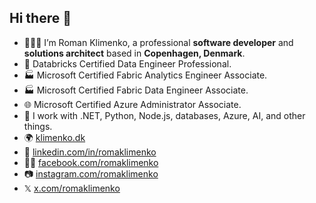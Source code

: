 ## Hi there 👋

- 👨🏻‍💻 I’m Roman Klimenko, a professional **software developer** and **solutions architect** based in **Copenhagen, Denmark**.
- 🧱 Databricks Certified Data Engineer Professional.
- 🏭 Microsoft Certified Fabric Analytics Engineer Associate.
- 🏭 Microsoft Certified Fabric Data Engineer Associate.
- 🌐 Microsoft Certified Azure Administrator Associate.
- 🌱 I work with .NET, Python, Node.js, databases, Azure, AI, and other things.
- 🌍 [klimenko.dk](https://klimenko.dk/)
- 💼 [linkedin.com/in/romaklimenko](https://linkedin.com/in/romaklimenko)
- 👨🏻 [facebook.com/romaklimenko](https://www.facebook.com/romaklimenko)
- 📷 [instagram.com/romaklimenko](https://instagram.com/romaklimenko)
- 𝕏 [x.com/romaklimenko](https://x.com/romaklimenko)

